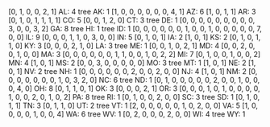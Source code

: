 [0, 1, 0, 0, 2, 1]
AL: 4
tree
AK: 1
[1, 0, 0, 0, 0, 0, 0, 4, 1]
AZ: 6
[1, 0, 1, 1]
AR: 3
[0, 1, 0, 1, 1, 1, 1]
CO: 5
[0, 0, 1, 2, 0]
CT: 3
tree
DE: 1
[0, 0, 0, 0, 0, 0, 0, 0, 0, 3, 0, 0, 3, 2]
GA: 8
tree
HI: 1
tree
ID: 1
[0, 0, 0, 0, 0, 0, 1, 0, 0, 1, 0, 0, 0, 0, 0, 7, 0, 0]
IL: 9
[0, 0, 0, 1, 1, 0, 3, 0, 0]
IN: 5
[0, 1, 0, 1]
IA: 2
[1, 0, 1]
KS: 2
[0, 1, 0, 1, 1, 0]
KY: 3
[0, 0, 0, 2, 1, 0]
LA: 3
tree
ME: 1
[0, 0, 1, 0, 2, 1]
MD: 4
[0, 0, 2, 0, 0, 1, 0, 0]
MA: 3
[0, 0, 0, 0, 0, 0, 1, 1, 0, 0, 1, 0, 2, 2]
MI: 7
[0, 1, 0, 0, 1, 0, 0, 2]
MN: 4
[1, 0, 1]
MS: 2
[0, 0, 3, 0, 0, 0, 0, 0]
MO: 3
tree
MT: 1
[1, 0, 1]
NE: 2
[1, 0, 1]
NV: 2
tree
NH: 1
[0, 0, 0, 0, 0, 0, 2, 0, 0, 2, 0, 0]
NJ: 4
[1, 0, 1]
NM: 2
[0, 0, 0, 0, 0, 0, 0, 1, 0, 3, 2, 0]
NC: 6
tree
ND: 1
[0, 1, 0, 0, 0, 0, 0, 2, 0, 0, 1, 0, 0, 0, 4, 0]
OH: 8
[0, 1, 1, 0, 1]
OK: 3
[0, 0, 0, 2, 1]
OR: 3
[0, 0, 0, 1, 0, 1, 0, 0, 0, 0, 1, 0, 0, 2, 0, 1, 0, 2]
PA: 8
tree
RI: 1
[0, 1, 0, 0, 2, 0, 0]
SC: 3
tree
SD: 1
[0, 1, 0, 1, 1]
TN: 3
[0, 1, 1, 0]
UT: 2
tree
VT: 1
[2, 0, 0, 0, 0, 0, 1, 0, 2, 0, 0]
VA: 5
[1, 0, 0, 0, 0, 1, 0, 0, 4]
WA: 6
tree
WV: 1
[0, 2, 0, 0, 0, 2, 0, 0]
WI: 4
tree
WY: 1